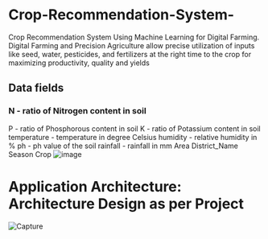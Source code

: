 # Crop-Recommendation-System-
Crop Recommendation System Using Machine Learning for Digital Farming. Digital Farming and Precision Agriculture allow precise utilization of inputs like seed, water, pesticides, and fertilizers at the right time to the crop for maximizing productivity, quality and yields
## Data fields
### N - ratio of Nitrogen content in soil
P - ratio of Phosphorous content in soil
K - ratio of Potassium content in soil
temperature - temperature in degree Celsius
humidity - relative humidity in %
ph - ph value of the soil
rainfall - rainfall in mm
Area
District_Name
Season
Crop
![image](https://user-images.githubusercontent.com/88342222/154066325-5040ce5b-7f8d-4615-a668-d425bcbd611b.png)


# Application Architecture: Architecture Design as per Project
![Capture](https://user-images.githubusercontent.com/88342222/157287100-48ff3633-8477-49f0-a52d-29dbf2d508e8.PNG)
